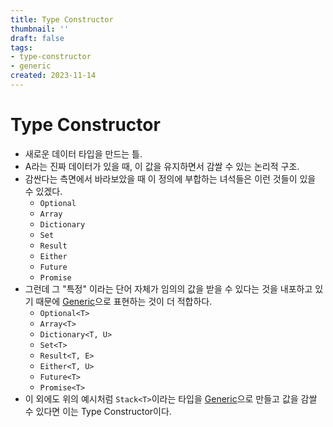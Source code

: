 ```yaml
---
title: Type Constructor
thumbnail: ''
draft: false
tags:
- type-constructor
- generic
created: 2023-11-14
---
```


# Type Constructor

* 새로운 데이터 타입을 만드는 틀.
* A라는 진짜 데이터가 있을 때, 이 값을 유지하면서 감쌀 수 있는 논리적 구조.
* 감싼다는 측면에서 바라보았을 때 이 정의에 부합하는 녀석들은 이런 것들이 있을 수 있겠다.
  * `Optional`
  * `Array`
  * `Dictionary`
  * `Set`
  * `Result`
  * `Either`
  * `Future`
  * `Promise`
* 그런데 그 "특정" 이라는 단어 자체가 임의의 값을 받을 수 있다는 것을 내포하고 있기 때문에 [Generic](Knowledges/Development/Object%20Oriented%20Programming/Generic.md)으로 표현하는 것이 더 적합하다.
  * `Optional<T>`
  * `Array<T>`
  * `Dictionary<T, U>`
  * `Set<T>`
  * `Result<T, E>`
  * `Either<T, U>`
  * `Future<T>`
  * `Promise<T>`
* 이 외에도 위의 예시처럼 `Stack<T>`이라는 타입을 [Generic](Knowledges/Development/Object%20Oriented%20Programming/Generic.md)으로 만들고 값을 감쌀 수 있다면 이는 Type Constructor이다.
